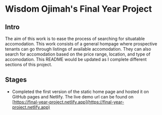 # Wisdom Ojimah's Final Year Project

## Intro

The aim of this work is to ease the process of searching for situatable accomodation. This work consists of a general hompage where prospective tenants can go through listings of available accomodation. They can also search for accomodation based on the price range, location, and type of accomodation. This README would be updated as I complete different sections of this project.

## Stages

- Completed the first version of the static home page and hosted it on GitHub pages and Netlify. The live demo url can be found on [https://final-year-project.netlify.app](https://final-year-project.netlify.app)
